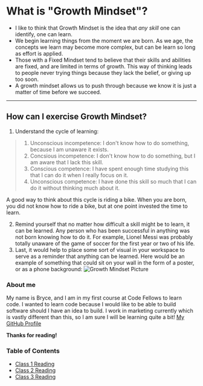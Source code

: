 # What is "Growth Mindset"?
* I like to think that Growth Mindset is the idea that *any skill* one can identify, one can learn.
* We begin learning things from the moment we are born. As we age, the concepts we learn may become more complex, but can be learn so long as effort is applied.
* Those with a Fixed Mindset tend to believe that their skills and abilities are fixed, and are limited in terms of growth. This way of thinking leads to people never trying things because they lack the belief, or giving up too soon. 
* A growth mindset allows us to push through because we know it is just a matter of time before we succeed. 
****
## How can I exercise Growth Mindset? 
1. Understand the cycle of learning:
> 1. Unconscious incompetence: I don't know how to do something, because I am unaware it exists.
> 2. Concsious incompetence: I don't know how to do something, but I am aware that I lack this skill. 
> 3. Conscious competence: I have spent enough time studying this that I can do it when I really focus on it.
> 4. Unconscious competence: I have done this skill so much that I can do it without thinking much about it. 

A good way to think about this cycle is riding a bike. When you are born, you did not know how to ride a bike, but at one point invested the time to learn. 

2. Remind yourself that no matter how difficult a skill might be to learn, it can be learned. Any person who has been successful in anything was not born knowing how to do it. For example, Lionel Messi was probably totally unaware of the game of soccer for the first year or two of his life.
3. Last, it would help to place some sort of visual in your workspace to serve as a reminder that anything can be learned. Here would be an example of something that could sit on your wall in the form of a poster, or as a phone background: 
![Growth Mindset Picture](https://metrifit.com/wp-content/uploads/2020/08/growthmindsetlandscape.jpg)

### About me
My name is Bryce, and I am in my first course at Code Fellows to learn code. I wanted to learn code because I would like to be able to build software should I have an idea to build. I work in marketing currently which is vastly different than this, so I am sure I will be learning quite a bit! 
[My GitHub Profile](https://github.com/bbrick21)

**Thanks for reading!**

### Table of Contents
* [Class 1 Reading](class1reading.md)
* [Class 2 Reading](class2reading.md)
* [Class 3 Reading](class3reading.md)
